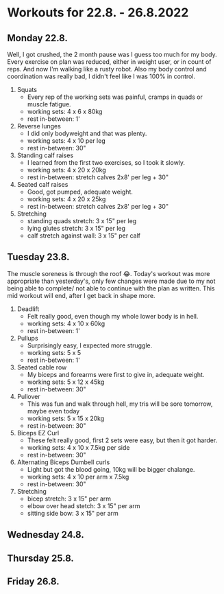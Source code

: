 # Workouts for 22.8. - 26.8.2022

## Monday 22.8.

Well, I got crushed, the 2 month pause was I guess too much for my body. Every
exercise on plan was reduced, either in weight user, or in count of reps. And 
now I'm walking like a rusty robot. Also my body control and coordination was
really bad, I didn't feel like I was 100% in control.

1. Squats
	- Every rep of the working sets was painful, cramps in quads or muscle fatigue.
	- working sets: 4 x 6 x 80kg
	- rest in-between: 1'
2. Reverse lunges
	- I did only bodyweight and that was plenty.
	- working sets: 4 x 10 per leg 
	- rest in-between: 30"
3. Standing calf raises
	- I learned from the first two exercises, so I took it slowly.
	- working sets: 4 x 20 x 20kg
	- rest in-between: stretch calves 2x8' per leg + 30"
4. Seated calf raises
	- Good, got pumped, adequate weight.
	- working sets: 4 x 20 x 25kg
	- rest in-between: stretch calves 2x8' per leg + 30"
5. Stretching
	- standing quads stretch: 3 x 15" per leg
	- lying glutes stretch: 3 x 15" per leg
	- calf stretch against wall: 3 x 15" per calf 

## Tuesday 23.8.

The muscle soreness is through the roof 😂. Today's workout was more appropriate
than yesterday's, only few changes were made due to my not being able to complete/
not able to continue with the plan as written. This mid workout will end, after
I get back in shape more.

1. Deadlift
	- Felt really good, even though my whole lower body is in hell.
	- working sets: 4 x 10 x 60kg
	- rest in-between: 1'
2. Pullups
	- Surprisingly easy, I expected more struggle.
	- working sets: 5 x 5
	- rest in-between: 1'
3. Seated cable row
	- My biceps and forearms were first to give in, adequate weight.
	- working sets: 5 x 12 x 45kg
	- rest in-between: 30"
4. Pullover
	- This was fun and walk through hell, my tris will be sore tomorrow, maybe even today
	- working sets: 5 x 15 x 20kg
	- rest in-between: 30"
5. Biceps EZ Curl
	- These felt really good, first 2 sets were easy, but then it got harder.
	- working sets: 4 x 10 x 7.5kg per side
	- rest in-between: 30"
6. Alternating Biceps Dumbell curls
	- Light but got the blood going, 10kg will be bigger chalange.
	- working sets: 4 x 10 per arm x 7.5kg
	- rest in-between: 30"
7. Stretching
	- bicep stretch: 3 x 15" per arm
	- elbow over head stetch: 3 x 15" per arm 
	- sitting side bow: 3 x 15" per arm 

## Wednesday 24.8.

## Thursday 25.8.

## Friday 26.8.

